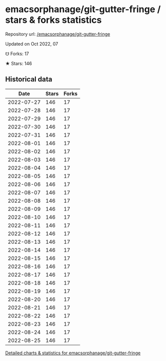 # emacsorphanage/git-gutter-fringe / stars & forks statistics

Repository url: [/emacsorphanage/git-gutter-fringe](https://github.com/emacsorphanage/git-gutter-fringe)

Updated on Oct 2022, 07

☋ Forks: 17

★ Stars: 146

## Historical data
| Date | Stars | Forks |
|------|-------|-------|
| 2022-07-27 | 146 | 17 | 
| 2022-07-28 | 146 | 17 | 
| 2022-07-29 | 146 | 17 | 
| 2022-07-30 | 146 | 17 | 
| 2022-07-31 | 146 | 17 | 
| 2022-08-01 | 146 | 17 | 
| 2022-08-02 | 146 | 17 | 
| 2022-08-03 | 146 | 17 | 
| 2022-08-04 | 146 | 17 | 
| 2022-08-05 | 146 | 17 | 
| 2022-08-06 | 146 | 17 | 
| 2022-08-07 | 146 | 17 | 
| 2022-08-08 | 146 | 17 | 
| 2022-08-09 | 146 | 17 | 
| 2022-08-10 | 146 | 17 | 
| 2022-08-11 | 146 | 17 | 
| 2022-08-12 | 146 | 17 | 
| 2022-08-13 | 146 | 17 | 
| 2022-08-14 | 146 | 17 | 
| 2022-08-15 | 146 | 17 | 
| 2022-08-16 | 146 | 17 | 
| 2022-08-17 | 146 | 17 | 
| 2022-08-18 | 146 | 17 | 
| 2022-08-19 | 146 | 17 | 
| 2022-08-20 | 146 | 17 | 
| 2022-08-21 | 146 | 17 | 
| 2022-08-22 | 146 | 17 | 
| 2022-08-23 | 146 | 17 | 
| 2022-08-24 | 146 | 17 | 
| 2022-08-25 | 146 | 17 | 


[Detailed charts & statistics for emacsorphanage/git-gutter-fringe](https://reviewgithub.com/rep/emacsorphanage/git-gutter-fringe)

